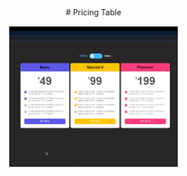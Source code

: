 <div align="center"># Pricing Table</div>
<br>
<div align="center">
<img src="PricingGIF02.gif" width="300">
</div>
